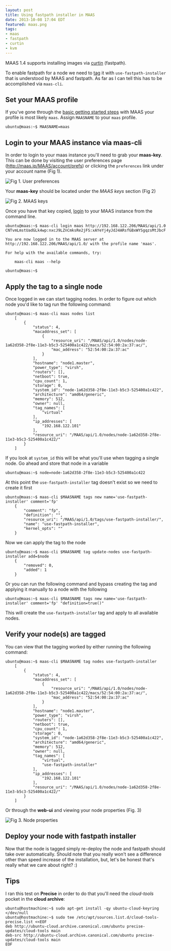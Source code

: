 ```yaml
---
layout: post
title: Using fastpath installer in MAAS
date: 2013-10-08 17:04 EDT
featured: maas.png
tags:
- maas
- fastpath
- curtin
- kvm
---
```


MAAS 1.4 supports installing images via
[curtin](http://launchpad.net/curtin) (fastpath).

To enable fastpath for a node we need to
[tag](http://maas.ubuntu.com/docs/tags.html) it with
`use-fastpath-installer` that is understood by MAAS and fastpath. As
far as I can tell this has to be accomplished via `maas-cli`.

## Set your MAAS profile

If you've gone through the
[basic getting started steps](http://maas.ubuntu.com/docs/install.html)
with MAAS your profile is most likely `maas`. Assign `MAASNAME` to
your `maas` profile.

```
ubuntu@maas:~$ MAASNAME=maas
```

## Login to your MAAS instance via maas-cli

In order to login to your maas instance you'll need to grab your
**maas-key**. This can be done by visiting the user preferences page
(http://maas.ip/MAAS/account/prefs) or clicking the `preferences` link
under your account name (Fig 1).

![Fig 1. User preferences](/images/2013/10/figure_8a.png)

Your **maas-key** should be located under the _MAAS keys_ section (Fig 2)

![Fig 2. MAAS keys](/images/2013/10/figure_9a.png)

Once you have that key copied,
[login](http://maas.ubuntu.com/docs/maascli.html#api-key) to your MAAS
instance from the command line.

```
ubuntu@maas:~$ maas-cli login maas http://192.168.122.206/MAAS/api/1.0 CNTvmLmstUadGLk4wp:nxcJ9LZnCmksRe2jFS:xAYeYj4yJdJ4ARsfGBxWYSgqzsMtJbcF

You are now logged in to the MAAS server at
http://192.168.122.206/MAAS/api/1.0/ with the profile name 'maas'.

For help with the available commands, try:

    maas-cli maas --help

ubuntu@maas:~$
```

## Apply the tag to a single node

Once logged in we can start tagging nodes. In order to figure out which node you'd like to tag run the following command:

```
ubuntu@maas:~$ maas-cli maas nodes list
    [
        {
            "status": 4,
            "macaddress_set": [
                {
                    "resource_uri": "/MAAS/api/1.0/nodes/node-1a62d358-2f8e-11e3-b5c3-525400a1c422/macs/52:54:00:2a:37:ac/",
                    "mac_address": "52:54:00:2a:37:ac"
                }
            ],
            "hostname": "node1.master",
            "power_type": "virsh",
            "routers": [],
            "netboot": true,
            "cpu_count": 1,
            "storage": 0,
            "system_id": "node-1a62d358-2f8e-11e3-b5c3-525400a1c422",
            "architecture": "amd64/generic",
            "memory": 512,
            "owner": null,
            "tag_names": [
                "virtual"
            ],
            "ip_addresses": [
                "192.168.122.101"
            ],
            "resource_uri": "/MAAS/api/1.0/nodes/node-1a62d358-2f8e-11e3-b5c3-525400a1c422/"
        }
    ]
```

If you look at `system_id` this will be what you'll use when tagging a single node. Go ahead and store that node in a variable

```
ubuntu@maas:~$ node=node-1a62d358-2f8e-11e3-b5c3-525400a1c422
```

At this point the `use-fastpath-installer` tag doesn't exist so we need to create it first

```
ubuntu@maas:~$ maas-cli $MAASNAME tags new name='use-fastpath-installer' comment='fp'
    {
        "comment": "fp",
        "definition": "",
        "resource_uri": "/MAAS/api/1.0/tags/use-fastpath-installer/",
        "name": "use-fastpath-installer",
        "kernel_opts": ""
    }
```

Now we can apply the tag to the node

```
ubuntu@maas:~$ maas-cli $MAASNAME tag update-nodes use-fastpath-installer add=$node
    {
        "removed": 0,
        "added": 1
    }
```

Or you can run the following command and bypass creating the tag and applying it manually to a node with the following

```
ubuntu@maas:~$ maas-cli $MAASNAME tags new name='use-fastpath-installer' comment='fp' "definition=true()"
```

This will create the `use-fastpath-installer` tag and apply to all available nodes.

## Verify your node(s) are tagged

You can view that the tagging worked by either running the following command:

```
ubuntu@maas:~$ maas-cli $MAASNAME tag nodes use-fastpath-installer
    [
        {
            "status": 4,
            "macaddress_set": [
                {
                    "resource_uri": "/MAAS/api/1.0/nodes/node-1a62d358-2f8e-11e3-b5c3-525400a1c422/macs/52:54:00:2a:37:ac/",
                    "mac_address": "52:54:00:2a:37:ac"
                }
            ],
            "hostname": "node1.master",
            "power_type": "virsh",
            "routers": [],
            "netboot": true,
            "cpu_count": 1,
            "storage": 0,
            "system_id": "node-1a62d358-2f8e-11e3-b5c3-525400a1c422",
            "architecture": "amd64/generic",
            "memory": 512,
            "owner": null,
            "tag_names": [
                "virtual",
                "use-fastpath-installer"
            ],
            "ip_addresses": [
                "192.168.122.101"
            ],
            "resource_uri": "/MAAS/api/1.0/nodes/node-1a62d358-2f8e-11e3-b5c3-525400a1c422/"
        }
    ]
```

Or through the **web-ui** and viewing your node properties (Fig. 3)

![Fig 3. Node properties](/images/2013/10/figure_10a.png)

## Deploy your node with fastpath installer

Now that the node is tagged simply re-deploy the node and fastpath
should take over automatically. Should note that you really won't see
a difference other than speed increase of the installation, but, let's
be honest that's really what we care about right? :)

## Tips

I ran this test on **Precise** in order to do that you'll need the
_cloud-tools_ pocket in the **cloud archive**:

```
ubuntu@hostmachine:~$ sudo apt-get install -qy ubuntu-cloud-keyring </dev/null
ubuntu@hostmachine:~$ sudo tee /etc/apt/sources.list.d/cloud-tools-precise.list <<EOF
deb http://ubuntu-cloud.archive.canonical.com/ubuntu precise-updates/cloud-tools main
deb-src http://ubuntu-cloud.archive.canonical.com/ubuntu precise-updates/cloud-tools main
EOF
```
